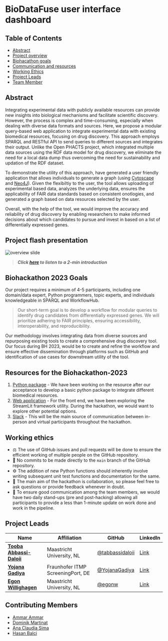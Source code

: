 # BioDataFuse user interface dashboard

## Table of Contents

* [Abstract](#abstract)
* [Project overview](#project-flash-presentation)
* [Biohacathon goals](#biohackathon-2023-goals)
* [Communication and resources](#resources)
* [Working Ethics](#working-ethics)
* [Project Leads](#leads)
* [Team Member](#members)

## Abstract

Integrating experimental data with publicly available resources can provide new insights into biological mechanisms and facilitate scientific discovery. However, the process is complex and time-consuming, especially when dealing with diverse data formats and sources. Here, we propose a modular query-based web application to integrate experimental data with existing biomedical resources, focusing on drug discovery. This approach employs SPARQL and RESTful API to send queries to different sources and integrates their output. Unlike the Open PHACTS project, which integrated multiple data sources using the RDF data model for drug discovery, we eliminate the need for a local data dump thus overcoming the need for sustainability and updation of the RDF dataset. 

To demonstrate the utility of this approach, have generated a user friendly application that allows individuals to generate a graph (using [Cytoscape](https://cytoscape.org/) and [Neo4J](https://neo4j.com/)). Given the flexibiltiy to the user, the tool allows uploading of experimental based data, analyzes the underlying data, ensures the applicability of FAIR data standards based on consistent onotlogies, and generated a graph based on data resources selected by the user.

Overall, with the help of the tool, we would improve the accuracy and reliability of drug discovery by enabling researchers to make informed decisions about which candidates to pursue and invest in based on a list of differentially expressed genes.

## Project flash presentation

![overview slide](https://raw.githubusercontent.com/elixir-europe/biohackathon-projects-2023/main/17/modular_queries_info.png)

> ***Click [here](https://drive.google.com/file/d/1sgVHQoaoB4X_kHTEo5AqBjo91qIbTYU2/view?usp=sharing) to listen to a 2-min introduction***

## Biohackathon 2023 Goals

Our project requires a minimum of 4-5 participants, including one domain/data expert, Python programmers, topic experts, and individuals knowledgeable in SPARQL and WorkflowHub. 

> Our short-term goal is to develop a workflow for modular queries to identify drug candidates from differentially expressed genes. We will prioritize adhering to FAIR principles, ensuring accessibility, interoperability, and reproducibility. 

Our methodology involves integrating data from diverse sources and repurposing existing tools to create a comprehensive drug discovery tool. Our focus during BH 2023, would be to create and refine the workflow and ensure effective dissemination through platforms such as GitHub and identification of use cases for downstream utility of the tool.

## Resources for the Biohackathon-2023

1. [Python package](https://github.com/BioDataFuse/pyBiodatafuse) - We have been working on the resource after our acceptance to develop a basic python package to integrate different biomedical resources.
2. [Web application](https://github.com/BioDataFuse/biodatafuseApp) - For the front end, we have been exploring the StreamLit framework utility. During the hackathon, we would want to explore other potential options.
3. [Slack](https://biohackeu.slack.com/archives/C05SHSNUQA3) - This will be the main source of communication between in-person and virtual participants throughout the hackathon.

## Working ethics

* :balance_scale: The use of GitHub issues and pull requests will be done to ensure the efficient working of multiple people on the GitHub repository.
* :no_entry_sign: No commits to be made directly to the `main` branch of the GitHub repository.
* :gear: The addition of new Python functions should inherently involve writing subsequent unit test functions and documentation for the same.
* :handshake: The main aim of the hackathon is collaboration, so please feel free to ask questions or provide feedback whenever in doubt.
* :calendar: To ensure good communication among the team members, we would have two daily stand-ups (pre and post-hacking) allowing all participants to provide a less than 1-minute update on work done and work in the pipeline. 

## Project Leads

| Name | Affiliation | GitHub | LinkedIn |
| --- | --- | --- | --- |
| [**Tooba Abbassi-Daloii**](https://orcid.org/0000-0002-4904-3269) | Maastricht University, NL | [@tabbassidaloii](https://github.com/tabbassidaloii) | [Link](https://www.linkedin.com/in/tooba-abbassi-daloii/) |
| [**Yojana Gadiya**](https://orcid.org/0000-0002-7683-0452) | Fraunhofer ITMP ScreeningPort, DE | [@YojanaGadiya](https://github.com/YojanaGadiya) | [Link](https://www.linkedin.com/in/yojana-gadiya-477739113/)
| [**Egon Willighagen**](https://orcid.org/0000-0001-7542-0286) | Maastricht University, NL | [@egonw](https://github.com/egonw) | [Link](https://www.linkedin.com/in/egon-willighagen/)

## Contributing Members
* [Ammar Ammar]()
* [Dominik Martinat](https://github.com/dominikmartinat)
* [Ana Claudia Sima](https://github.com/dssib)
* [Hasan Balci](https://github.com/)
